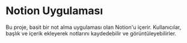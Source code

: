 # Notion Uygulaması

Bu proje, basit bir not alma uygulaması olan Notion'u içerir. Kullanıcılar, başlık ve içerik ekleyerek notlarını kaydedebilir ve görüntüleyebilirler.
